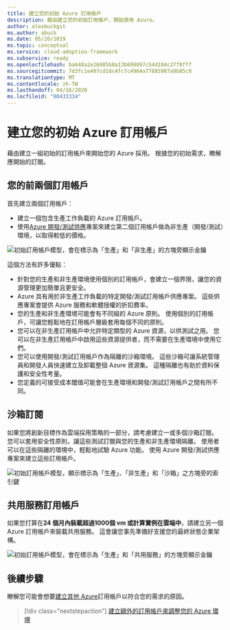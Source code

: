 ```yaml
---
title: 建立您的初始 Azure 訂用帳戶
description: 藉由建立您的初始訂用帳戶，開始使用 Azure。
author: alexbuckgit
ms.author: abuck
ms.date: 05/20/2019
ms.topic: conceptual
ms.service: cloud-adoption-framework
ms.subservice: ready
ms.openlocfilehash: ba648a2e26085b8a13b698097c54d184c27f8fff
ms.sourcegitcommit: 7d3fc1e407cd18c4fc7c4964a77885907a9b85c0
ms.translationtype: MT
ms.contentlocale: zh-TW
ms.lasthandoff: 04/16/2020
ms.locfileid: "80433334"
---
```

# <a name="create-your-initial-azure-subscriptions"></a>建立您的初始 Azure 訂用帳戶

藉由建立一組初始的訂用帳戶來開始您的 Azure 採用。 根據您的初始需求，瞭解應開始的訂閱。

## <a name="your-first-two-subscriptions"></a>您的前兩個訂用帳戶

首先建立兩個訂用帳戶：

- 建立一個包含生產工作負載的 Azure 訂用帳戶。
- 使用[Azure 開發/測試供應](https://azure.microsoft.com/pricing/dev-test)專案來建立第二個訂用帳戶做為非生產（開發/測試）環境，以取得較低的價格。

![初始訂用帳戶模型，會在標示為「生產」和「非生產」的方塊旁顯示金鑰](../../_images/ready/initial-subscription-model.png)

這個方法有許多優點：

- 針對您的生產和非生產環境使用個別的訂用帳戶，會建立一個界限，讓您的資源管理更加簡單且更安全。
- Azure 具有用於非生產工作負載的特定開發/測試訂用帳戶供應專案。 這些供應專案會提供 Azure 服務和軟體授權的折扣費率。
- 您的生產和非生產環境可能會有不同組的 Azure 原則。 使用個別的訂用帳戶，可讓您輕鬆地在訂用帳戶層級套用每個不同的原則。
- 您可以在非生產訂用帳戶中允許特定類型的 Azure 資源，以供測試之用。 您可以在非生產訂用帳戶中啟用這些資源提供者，而不需要在生產環境中使用它們。
- 您可以使用開發/測試訂用帳戶作為隔離的沙箱環境。 這些沙箱可讓系統管理員和開發人員快速建立及卸載整個 Azure 資源集。 這種隔離也有助於資料保護和安全性考量。
- 您定義的可接受成本閾值可能會在生產環境和開發/測試訂用帳戶之間有所不同。

## <a name="sandbox-subscriptions"></a>沙箱訂閱

如果您將創新目標作為雲端採用策略的一部分，請考慮建立一或多個沙箱訂閱。 您可以套用安全性原則，讓這些測試訂閱與您的生產和非生產環境隔離。 使用者可以在這些隔離的環境中，輕鬆地試驗 Azure 功能。 使用 Azure 開發/測試供應專案來建立這些訂用帳戶。

![初始訂用帳戶模型，顯示標示為「生產」、「非生產」和「沙箱」之方塊旁的索引鍵](../../_images/ready/initial-subscription-model-with-sandboxes.png)

## <a name="shared-services-subscription"></a>共用服務訂用帳戶

如果您打算在**24 個月內裝載超過1000個 vm 或計算實例在雲端中**，請建立另一個 Azure 訂用帳戶來裝載共用服務。 這會讓您事先準備好支援您的最終狀態企業架構。

![初始訂用帳戶模型，會在標示為「生產」和「共用服務」的方塊旁顯示金鑰](../../_images/ready/initial-subscription-model-with-shared-services.png)

## <a name="next-steps"></a>後續步驟

瞭解您可能會想要[建立其他 Azure](./scale-subscriptions.md)訂用帳戶以符合您的需求的原因。

> [!div class="nextstepaction"]
> [建立額外的訂用帳戶來調整您的 Azure 環境](./scale-subscriptions.md)
